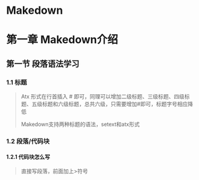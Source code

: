 # Makedown

# 第一章  Makedown介绍
## 第一节  段落语法学习
### 1.1  标题
> Atx 形式在行首插入 # 即可，同理可以增加二级标题、三级标题、四级标题、五级标题和六级标题，总共六级，只需要增加#即可，标题字号相应降低
>
> Makedown支持两种标题的语法，setext和atx形式
### 1.2  段落/代码块
#### 1.2.1 代码块怎么写
> 直接写段落，前面加上>符号

